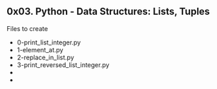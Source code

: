 ## 0x03. Python - Data Structures: Lists, Tuples

Files to create

- 0-print_list_integer.py
- 1-element_at.py
- 2-replace_in_list.py
- 3-print_reversed_list_integer.py
- 
- 

